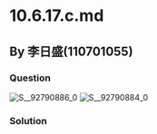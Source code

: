 # 10.6.17.c.md

## By 李日盛(110701055)

### Question
![S__92790886_0](https://github.com/HWTeng-Course/202402-Statistics/assets/162116209/5fa5d1f1-1202-41bb-930f-8f85b6307706)
![S__92790884_0](https://github.com/HWTeng-Course/202402-Statistics/assets/162116209/eba7c9d4-1348-4db0-bdf8-1c61ea3775f1)


### Solution
